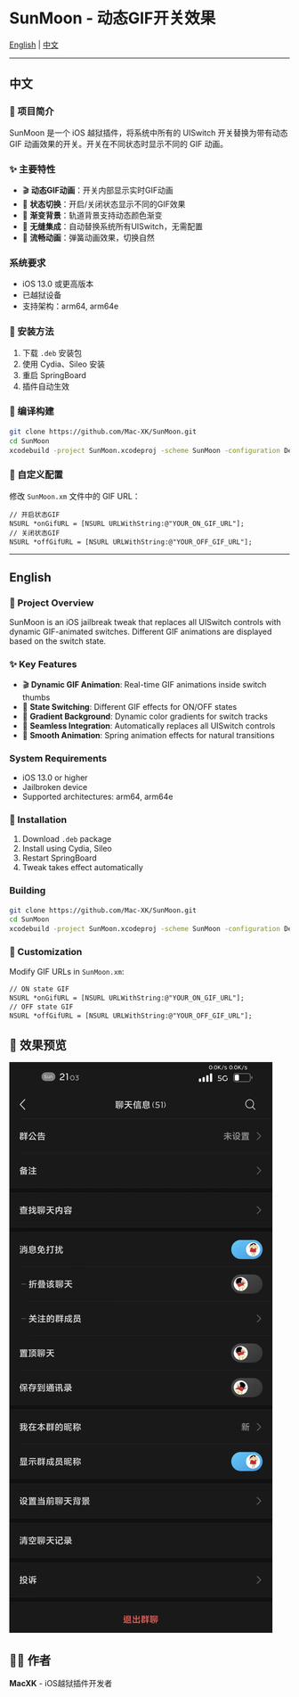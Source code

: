 # SunMoon - 动态GIF开关效果

[English](#english) | [中文](#中文)

---

## 中文

### 📱 项目简介

SunMoon 是一个 iOS 越狱插件，将系统中所有的 UISwitch 开关替换为带有动态 GIF 动画效果的开关。开关在不同状态时显示不同的 GIF 动画。

### ✨ 主要特性

- 🎬 **动态GIF动画**：开关内部显示实时GIF动画
- 🔄 **状态切换**：开启/关闭状态显示不同的GIF效果
- 🎨 **渐变背景**：轨道背景支持动态颜色渐变
- 🔧 **无缝集成**：自动替换系统所有UISwitch，无需配置
- 💫 **流畅动画**：弹簧动画效果，切换自然

###  系统要求

- iOS 13.0 或更高版本
- 已越狱设备
- 支持架构：arm64, arm64e

### 🔧 安装方法

1. 下载 `.deb` 安装包
2. 使用 Cydia、Sileo 安装
3. 重启 SpringBoard
4. 插件自动生效

### 🔨 编译构建

```bash
git clone https://github.com/Mac-XK/SunMoon.git
cd SunMoon
xcodebuild -project SunMoon.xcodeproj -scheme SunMoon -configuration Debug build
```

### 🎨 自定义配置

修改 `SunMoon.xm` 文件中的 GIF URL：

```objc
// 开启状态GIF
NSURL *onGifURL = [NSURL URLWithString:@"YOUR_ON_GIF_URL"];
// 关闭状态GIF
NSURL *offGifURL = [NSURL URLWithString:@"YOUR_OFF_GIF_URL"];
```

---

## English

### 📱 Project Overview

SunMoon is an iOS jailbreak tweak that replaces all UISwitch controls with dynamic GIF-animated switches. Different GIF animations are displayed based on the switch state.

### ✨ Key Features

- 🎬 **Dynamic GIF Animation**: Real-time GIF animations inside switch thumbs
- 🔄 **State Switching**: Different GIF effects for ON/OFF states
- 🎨 **Gradient Background**: Dynamic color gradients for switch tracks
- 🔧 **Seamless Integration**: Automatically replaces all UISwitch controls
- 💫 **Smooth Animation**: Spring animation effects for natural transitions

###  System Requirements

- iOS 13.0 or higher
- Jailbroken device
- Supported architectures: arm64, arm64e

### 🔧 Installation

1. Download `.deb` package
2. Install using Cydia, Sileo
3. Restart SpringBoard
4. Tweak takes effect automatically

###  Building

```bash
git clone https://github.com/Mac-XK/SunMoon.git
cd SunMoon
xcodebuild -project SunMoon.xcodeproj -scheme SunMoon -configuration Debug build
```

### 🎨 Customization

Modify GIF URLs in `SunMoon.xm`:

```objc
// ON state GIF
NSURL *onGifURL = [NSURL URLWithString:@"YOUR_ON_GIF_URL"];
// OFF state GIF
NSURL *offGifURL = [NSURL URLWithString:@"YOUR_OFF_GIF_URL"];
```

## 📸 效果预览

![SunMoon效果展示](ggxk.jpg)

## 👨‍💻 作者

**MacXK** - iOS越狱插件开发者
